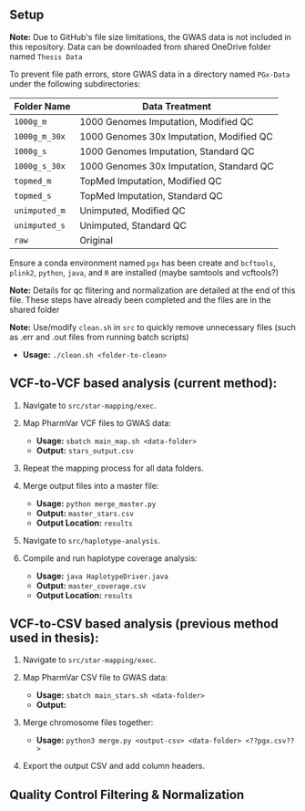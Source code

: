 ## Setup

**Note:** Due to GitHub's file size limitations, the GWAS data is not included in this repository. Data can be downloaded from shared OneDrive folder named `Thesis Data` <br>

To prevent file path errors, store GWAS data in a directory named `PGx-Data` under the following subdirectories:

| Folder Name    | Data Treatment                              |
|----------------|---------------------------------------------|
| `1000g_m`      | 1000 Genomes Imputation, Modified QC        |
| `1000g_m_30x`  | 1000 Genomes 30x Imputation, Modified QC    |
| `1000g_s`      | 1000 Genomes Imputation, Standard QC        |
| `1000g_s_30x`  | 1000 Genomes 30x Imputation, Standard QC    |
| `topmed_m`     | TopMed Imputation, Modified QC              |
| `topmed_s`     | TopMed Imputation, Standard QC              |
| `unimputed_m`  | Unimputed, Modified QC                      |
| `unimputed_s`  | Unimputed, Standard QC                      |
| `raw`          | Original                                    |

Ensure a conda environment named `pgx` has been create and `bcftools`, `plink2`, `python`, `java`, and `R` are installed (maybe samtools and vcftools?)

**Note:** Details for qc flitering and normalization are detailed at the end of this file. These steps have already been completed and the files are in the shared folder

**Note:** Use/modify `clean.sh` in `src` to quickly remove unnecessary files (such as .err and .out files from running batch scripts)
   - **Usage:** `./clean.sh <folder-to-clean>`

## VCF-to-VCF based analysis (current method):

1. Navigate to `src/star-mapping/exec`.

2. Map PharmVar VCF files to GWAS data:
   - **Usage:** `sbatch main_map.sh <data-folder>`
   - **Output:** `stars_output.csv`

3. Repeat the mapping process for all data folders.

4. Merge output files into a master file:
   - **Usage:** `python merge_master.py`
   - **Output:** `master_stars.csv`
   - **Output Location:** `results`

5. Navigate to `src/haplotype-analysis`.

6. Compile and run haplotype coverage analysis:
   - **Usage:** `java HaplotypeDriver.java`
   - **Output:** `master_coverage.csv`
   - **Output Location:** `results`

## VCF-to-CSV based analysis (previous method used in thesis):

1. Navigate to `src/star-mapping/exec`.

2. Map PharmVar CSV file to GWAS data:
   - **Usage:** `sbatch main_stars.sh <data-folder>`
   - **Output:** 

3. Merge chromosome files together:
   - **Usage:** `python3 merge.py <output-csv> <data-folder> <??pgx.csv??>`

4. Export the output CSV and add column headers.

## Quality Control Filtering & Normalization
